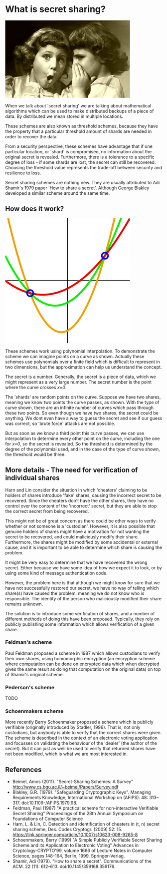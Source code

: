 # What is secret sharing?

![secret sharing image](./assets/secret.jpg)

When we talk about 'secret sharing' we are talking about mathematical algorithms which can be used to make distributed backups of a piece of data. By distributed we mean stored in multiple locations.

These schemes are also known as threshold schemes, because they have the property that a particular threshold amount of shards are needed in order to recover the data.

From a security perspective, these schemes have advantage that if one particular location, or 'shard' is compromised, no information about the original secret is revealed.  Furthermore, there is a tolerance to a specific degree of loss - if some shards are lost, the secret can still be recovered. Choosing the threshold value represents the trade-off between security and resilience to loss.

Secret sharing schemes are nothing new.  They are usually attributed to Adi Shamir's 1979 paper 'How to share a secret'.  Although George Blakley developed a similar scheme around the same time.

## How does it work?

![3 polynomials of degree 2 through 2 points](./assets/3_polynomials_of_degree_2_through_2_points.svg)

These schemes work using polynomial interpolation. To demonstrate the scheme we can imagine points on a curve as shown.  Actually these schemes use polynomials over a finite field which is difficult to represent in two dimensions, but the approximation can help us understand the concept.

The secret is a number.  Generally, the secret is a piece of data, which we might represent as a very large number. The secret number is the point where the curve crosses *x=0*.

The 'shards' are random points on the curve.  Suppose we have two shares, meaning we know two points the curve passes, as shown. With the type of curve shown, there are an infinite number of curves which pass through these two points. So even though we have two shares, the secret could be anything.  We dont even have a way to guess the secret and see if our guess was correct, so 'brute force' attacks are not possible.

But as soon as we know a third point this curve passes, we can use interpolation to determine every other point on the curve, including the one for *x=0*, so the secret is revealed.  So the threshold is determined by the degree of the polynomial used, and in the case of the type of curve shown, the threshold would be three.

## More details - The need for verification of individual shares

Harn and Lin consider the situation in which 'cheaters' claiming to be holders of shares introduce 'fake' shares, causing the incorrect secret to be recovered.  Since the cheaters don't have the other shares, they have no control over the content of the 'incorrect' secret, but they are able to stop the correct secret from being recovered.

This might not be of great concern as there could be other ways to verify whether or not someone is a 'custodian'.  However, it is also possible that genuine holders of shares might have a motivation for not wanting the secret to be recovered, and could maliciously modify their share.  Furthermore, the shares might be modified by some accidental or external cause, and it is important to be able to determine which share is causing the problem.

It might be very easy to determine that we have recovered the wrong secret.  Either because we have some idea of how we expect it to look, or by using some kind of message authentication code.

However, the problem here is that although we might know for sure that we have not successfully restored our secret, we have no way of telling which share(s) have caused the problem, meaning we do not know who is responsible.  The identity of the person who maliciously modified their share remains unknown.

The solution is to introduce some verification of shares, and a number of different methods of doing this have been proposed.  Typically, they rely on publicly publishing some information which allows verification of a given share.

### Feldman's scheme
Paul Feldman proposed a scheme in 1987 which allows custodians to verify their own shares, using homomorphic encryption (an encryption scheme where computation can be done on encrypted data which when decrypted gives the same result as doing that computation on the original data) on top of Shamir's original scheme.

### Pederson's scheme

TODO

### Schoenmakers scheme

More recently Berry Schoenmaker proposed a scheme which is publicly verifiable (originally introduced by Stadler, 1996).  That is, not only custodians, but anybody is able to verify that the correct shares were given.  The scheme is described in the context of an electronic voting application and focusses on validating the behaviour of the 'dealer' (the author of the secret).  But it can just as well be used to verify that returned shares have not been modified, which is what we are most interested in.

## References

- Beimel, Amos (2011). "Secret-Sharing Schemes: A Survey" http://www.cs.bgu.ac.il/~beimel/Papers/Survey.pdf
- Blakley, G.R. (1979). "Safeguarding Cryptographic Keys". Managing Requirements Knowledge, International Workshop on (AFIPS). 48: 313–317. doi:10.1109-/AFIPS.1979.98.
- Feldman, Paul (1987) "A practical scheme for non-interactive Verifiable Secret Sharing" Proceedings of the 28th Annual Symposium on Foundations of Computer Science
- Harn, L. & Lin, C. Detection and identification of cheaters in (t, n) secret sharing scheme, Des. Codes Cryptogr. (2009) 52: 15. https://link.springer.com/article/10.1007/s10623-008-9265-8
- Schoenmakers, Berry (1999) "A Simple Publicly Verifiable Secret Sharing Scheme and its Application to Electronic Voting" Advances in Cryptology-CRYPTO'99, volume 1666 of Lecture Notes in Computer Science, pages 148-164, Berlin, 1999. Springer-Verlag. 
- Shamir, Adi (1979). "How to share a secret". Communications of the ACM. 22 (11): 612–613. doi:10.1145/359168.359176.
